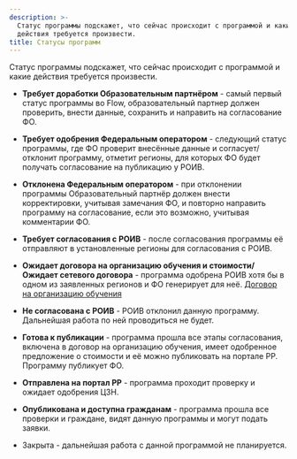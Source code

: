 ```yaml
---
description: >-
  Статус программы подскажет, что сейчас происходит с программой и какие
  действия требуется произвести.
title: Статусы программ
---
```


Статус программы подскажет, что сейчас происходит с программой и какие действия требуется произвести.

-  **Требует доработки Образовательным партнёром** - самый первый статус программы во Flow, образовательный партнер должен проверить, внести данные, сохранить и направить на согласование ФО.

-  **Требует одобрения Федеральным оператором** - следующий статус программы, где ФО проверит внесённые данные и согласует/отклонит программу, отметит регионы, для которых ФО будет получать согласование на публикацию у РОИВ.

-  **Отклонена Федеральным оператором** - при отклонении программы Образовательный партнёр должен внести корректировки, учитывая замечания ФО, и повторно направить программу на согласование, если это возможно, учитывая комментарии ФО.

-  **Требует согласования с РОИВ** - после согласования программы её отправляют в установленные регионы для согласования с РОИВ.

-  **Ожидает договора на организацию обучения и стоимости/Ожидает сетевого договора** - программа одобрена РОИВ хотя бы в одном из заявленных регионов и ФО генерирует для неё. [Договор на организацию обучения](./../spravochniki/README-2/_index)

-  **Не согласована с РОИВ** - РОИВ отклонил данную программу. Дальнейшая работа по ней проводиться не будет.

-  **Готова к публикации** - программа прошла все этапы согласования, включена в договор на организацию обучения, имеет одобренное предложение о стоимости и её можно публиковать на портале РР. Программу публикует ФО.

-  **Отправлена на портал РР** - программа проходит проверку и ожидает одобрения ЦЗН.

-  **Опубликована и доступна гражданам** - программа прошла все проверки и граждане, видят данную программы и  могут подать заявки.

-  Закрыта - дальнейшая работа с данной программой не планируется.